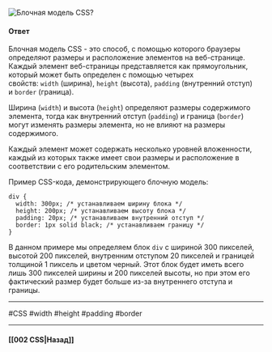 ![Блочная модель CSS?](https://youtu.be/ycYp7CYOnO0?t=410)

#### Ответ

Блочная модель CSS - это способ, с помощью которого браузеры определяют размеры и расположение элементов на веб-странице. Каждый элемент веб-страницы представляется как прямоугольник, который может быть определен с помощью четырех свойств: `width` (ширина), `height` (высота), `padding` (внутренний отступ) и `border` (граница).

Ширина (`width`) и высота (`height`) определяют размеры содержимого элемента, тогда как внутренний отступ (`padding`) и граница (`border`) могут изменять размеры элемента, но не влияют на размеры содержимого.

Каждый элемент может содержать несколько уровней вложенности, каждый из которых также имеет свои размеры и расположение в соответствии с его родительским элементом.

Пример CSS-кода, демонстрирующего блочную модель:

```
div {
  width: 300px; /* устанавливаем ширину блока */
  height: 200px; /* устанавливаем высоту блока */
  padding: 20px; /* устанавливаем внутренний отступ */
  border: 1px solid black; /* устанавливаем границу */
}
```

В данном примере мы определяем блок `div` с шириной 300 пикселей, высотой 200 пикселей, внутренним отступом 20 пикселей и границей толщиной 1 пиксель и цветом черный. Этот блок будет иметь всего лишь 300 пикселей ширины и 200 пикселей высоты, но при этом его фактический размер будет больше из-за внутреннего отступа и границы.

___
#CSS #width #height #padding #border

___

#### [[002 CSS|Назад]]
